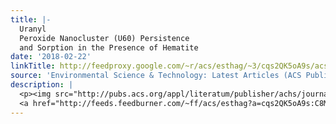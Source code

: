 ```yaml
---
title: |-
  Uranyl
  Peroxide Nanocluster (U60) Persistence
  and Sorption in the Presence of Hematite
date: '2018-02-22'
linkTitle: http://feedproxy.google.com/~r/acs/esthag/~3/cqs2QK5oA9s/acs.est.7b06510
source: 'Environmental Science & Technology: Latest Articles (ACS Publications)'
description: |
  <p><img src="http://pubs.acs.org/appl/literatum/publisher/achs/journals/content/esthag/0/esthag.ahead-of-print/acs.est.7b06510/20180222/images/medium/es-2017-065108_0006.gif" alt="TOC Graphic"/></p><div><cite>Environmental Science & Technology</cite></div><div>DOI: 10.1021/acs.est.7b06510</div><div class="feedflare">
  <a href="http://feeds.feedburner.com/~ff/acs/esthag?a=cqs2QK5oA9s:C8MsXuUiWcY:yIl2AUoC8zA"><img src="http://feeds.feedburner.com/~ff/acs/esthag?d=yIl2AUoC8zA" border="0"></img></a>
---
```

